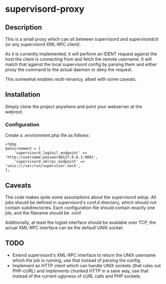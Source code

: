 # supervisord-proxy

## Description

This is a small proxy which can sit between supervisord and
supervisordctl (or any supervisord XML-RPC client).

As it is currently implemented, it will perform an IDENT request
against the host the client is connecting from and fetch the remote
username. It will match that against the local supervisord config
by parsing them and either proxy the command to the actual daemon
or deny the request.

This somewhat enables multi-tenancy, albeit with some caveats.

## Installation

Simply clone the project anywhere and point your webserver at the
webroot.

### Configuration

Create a .environment.php file as follows:

    <?php
    $environment = [
        'supervisord_logtail_endpoint' => 'http://username:password@127.0.0.1:9001',
        'supervisord_xmlrpc_endpoint' => 'unix:///var/run/supervisor.sock',
    ];

## Caveats

The code makes quite some assumptions about the supervisord setup.
All jobs should be defined in supervisord's conf.d directory, which
should not contain subdirectories. Each configuration file should
contain exactly one job, and the filename should be <jobname>.conf.

Additionally, at least the logtail interface should be available over
TCP, the actual XML-RPC interface can be the default UNIX socket.

## TODO

* Extend supervisord's XML-RPC interface to return the UNIX username 
  which the job is running, use that instead of parsing the config.
* Implement an HTTP client which can handle UNIX sockets (that rules
  out PHP-cURL) and implements chunked HTTP in a sane way, use that
  instead of the current uglyness of cURL calls and PHP sockets.
